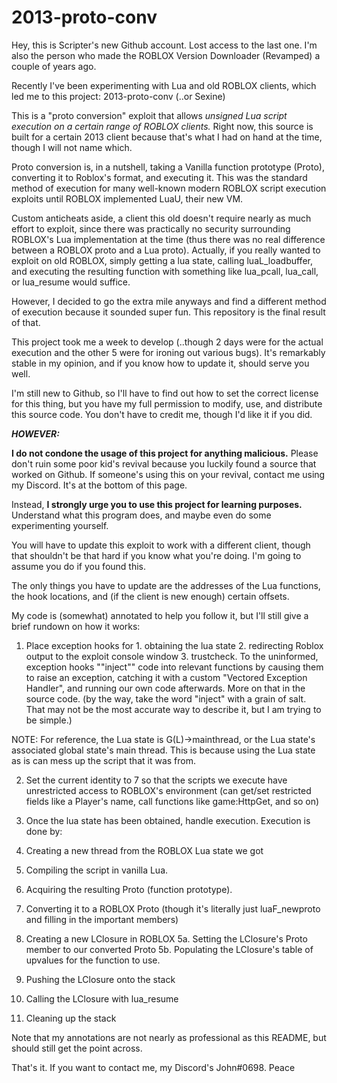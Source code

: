 # 2013-proto-conv

Hey, this is Scripter's new Github account. Lost access to the last one.
I'm also the person who made the ROBLOX Version Downloader (Revamped) a couple of years ago.

Recently I've been experimenting with Lua and old ROBLOX clients, which led me to this project: 2013-proto-conv (..or Sexine)

This is a "proto conversion" exploit that allows *unsigned Lua script execution on a certain range of ROBLOX clients.* Right now, this source is built for a certain 2013 client because that's what I had on hand at the time, though I will not name which.

Proto conversion is, in a nutshell, taking a Vanilla function prototype (Proto), converting it to Roblox's format, and executing it. This was the standard method of execution for many well-known modern ROBLOX script execution exploits until ROBLOX implemented LuaU, their new VM.

Custom anticheats aside, a client this old doesn't require nearly as much effort to exploit, since there was practically no security surrounding ROBLOX's Lua implementation at the time (thus there was no real difference between a ROBLOX proto and a Lua proto). Actually, if you really wanted to exploit on old ROBLOX, simply getting a lua state, calling luaL_loadbuffer, and executing the resulting function with something like lua_pcall, lua_call, or lua_resume would suffice.

However, I decided to go the extra mile anyways and find a different method of execution because it sounded super fun. This repository is the final result of that.

This project took me a week to develop (..though 2 days were for the actual execution and the other 5 were for ironing out various bugs). It's remarkably stable in my opinion, and if you know how to update it, should serve you well.

I'm still new to Github, so I'll have to find out how to set the correct license for this thing, but you have my full permission to modify, use, and distribute this source code. You don't have to credit me, though I'd like it if you did.

***HOWEVER:***

**I do not condone the usage of this project for anything malicious.** Please don't ruin some poor kid's revival because you luckily found a source that worked on Github.
If someone's using this on your revival, contact me using my Discord. It's at the bottom of this page.

Instead, **I strongly urge you to use this project for learning purposes.** Understand what this program does, and maybe even do some experimenting yourself.

You will have to update this exploit to work with a different client, though that shouldn't be that hard if you know what you're doing. I'm going to assume you do if you found this.

The only things you have to update are the addresses of the Lua functions, the hook locations, and (if the client is new enough) certain offsets.

My code is (somewhat) annotated to help you follow it, but I'll still give a brief rundown on how it works:

1. Place exception hooks for 1. obtaining the lua state 2. redirecting Roblox output to the exploit console window 3. trustcheck.
To the uninformed, exception hooks ""inject"" code into relevant functions by causing them to raise an exception, catching it with a custom "Vectored Exception Handler", and running our own code afterwards. More on that in the source code. (by the way, take the word "inject" with a grain of salt. That may not be the most accurate way to describe it, but I am trying to be simple.)

NOTE: For reference, the Lua state is G(L)->mainthread, or the Lua state's associated global state's main thread. This is because using the Lua state as is can mess up the script that it was from.

2. Set the current identity to 7 so that the scripts we execute have unrestricted access to ROBLOX's environment (can get/set restricted fields like a Player's name, call functions like game:HttpGet, and so on)

3. Once the lua state has been obtained, handle execution. Execution is done by:
  1. Creating a new thread from the ROBLOX Lua state we got
  2. Compiling the script in vanilla Lua.
  3. Acquiring the resulting Proto (function prototype).
  4. Converting it to a ROBLOX Proto (though it's literally just luaF_newproto and filling in the important members)
  5. Creating a new LClosure in ROBLOX
	5a. Setting the LClosure's Proto member to our converted Proto
	5b. Populating the LClosure's table of upvalues for the function to use.
  6. Pushing the LClosure onto the stack
  7. Calling the LClosure with lua_resume
  8. Cleaning up the stack
  
Note that my annotations are not nearly as professional as this README, but should still get the point across.

That's it. If you want to contact me, my Discord's John#0698. Peace

